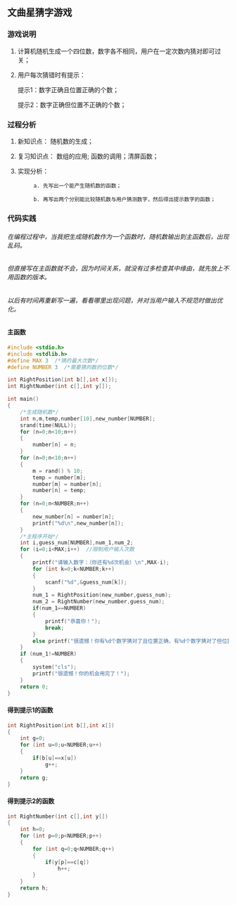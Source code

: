 ## 文曲星猜字游戏

### 游戏说明

1. 计算机随机生成一个四位数，数字各不相同，用户在一定次数内猜对即可过关；
2. 用户每次猜错时有提示：

      提示1：数字正确且位置正确的个数；
      
      提示2：数字正确但位置不正确的个数；

### 过程分析

1. 新知识点：  随机数的生成；

2. 复习知识点： 数组的应用; 函数的调用；清屏函数；

3. 实现分析： 

            a. 先写出一个能产生随机数的函数；
            
            b. 再写出两个分别能比较随机数与用户猜测数字，然后得出提示数字的函数；
            
### 代码实践

###### 在编程过程中，当我把生成随机数作为一个函数时，随机数输出到主函数后，出现乱码。
###### 但直接写在主函数就不会，因为时间关系，就没有过多检查其中缘由，就先放上不用函数的版本。
###### 以后有时间再重新写一遍，看看哪里出现问题，并对当用户输入不规范时做出优化。

#### 主函数
```c
#include <stdio.h>
#include <stdlib.h>
#define MAX 3  /*猜的最大次数*/
#define NUMBER 3  /*需要猜的数的位数*/

int RightPosition(int b[],int x[]);
int RightNumber(int c[],int y[]);

int main()
{
    /*生成随机数*/
    int n,m,temp,number[10],new_number[NUMBER];
    srand(time(NULL));
    for (n=0;n<10;n++)
    {
        number[n] = n;
    }
    for (n=0;n<10;n++)
    {
        m = rand() % 10;
        temp = number[m];
        number[m] = number[n];
        number[n] = temp;
    }
    for (n=0;n<NUMBER;n++)
    {
        new_number[n] = number[n];
        printf("%d\n",new_number[n]);
    }
    /*主程序开始*/
    int i,guess_num[NUMBER],num_1,num_2;
    for (i=0;i<MAX;i++)  //限制用户输入次数
    {
        printf("请输入数字：（你还有%d次机会）\n",MAX-i);
        for (int k=0;k<NUMBER;k++)
        {
            scanf("%d",&guess_num[k]);
        }
        num_1 = RightPosition(new_number,guess_num);
        num_2 = RightNumber(new_number,guess_num);
        if(num_1==NUMBER)
        {
            printf("恭喜你！");
            break;
        }
        else printf("很遗憾！你有%d个数字猜对了且位置正确，有%d个数字猜对了但位置不正确\n",num_1,num_2-num_1);
    }
    if (num_1!=NUMBER)
    {
        system("cls");
        printf("很遗憾！你的机会用完了！");
    }
    return 0;
}

```
#### 得到提示1的函数

```c
int RightPosition(int b[],int x[])
{
    int g=0;
    for (int u=0;u<NUMBER;u++)
    {
        if(b[u]==x[u])
            g++;
    }
    return g;
}
```
#### 得到提示2的函数

```c
int RightNumber(int c[],int y[])
{
    int h=0;
    for (int p=0;p<NUMBER;p++)
    {
        for (int q=0;q<NUMBER;q++)
        {
            if(y[p]==c[q])
                h++;
        }
    }
    return h;
}
```
